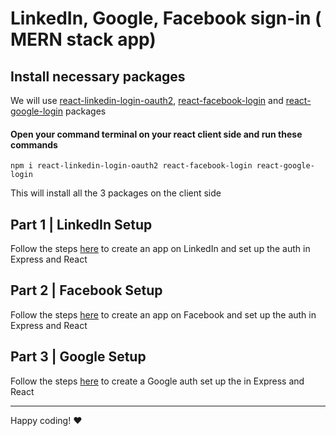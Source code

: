   # LinkedIn, Google, Facebook sign-in  ( MERN stack app)

## Install necessary packages

We will use [react-linkedin-login-oauth2](https://www.npmjs.com/package/react-linkedin-login-oauth2), [react-facebook-login](https://www.npmjs.com/package/react-facebook-login) and [react-google-login](https://www.npmjs.com/package/react-google-login) packages

#### Open your command terminal on your react client side and run these commands

```
npm i react-linkedin-login-oauth2 react-facebook-login react-google-login
```
This will install all the 3 packages on the client side

## Part 1 | LinkedIn Setup

Follow the steps [here](https://gist.github.com/ManishPoduval/0e0e79f217c820da3090e005159dd72e) to create an app on LinkedIn and set up the auth in Express and React

## Part 2 | Facebook Setup

Follow the steps [here](https://gist.github.com/ManishPoduval/c7293244aee9b2b88397ab4c2b79619f) to create an app on Facebook and set up the auth in Express and React

## Part 3 | Google Setup

Follow the steps [here](https://gist.github.com/ManishPoduval/a742c9165611ba0589a93dd2816bcfc3) to create a Google auth set up the in Express and React

<hr>

Happy coding! :heart: